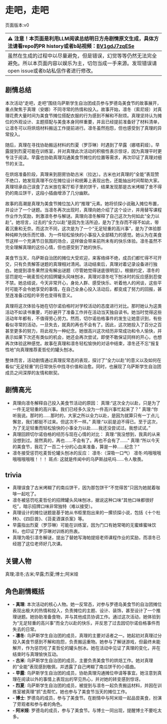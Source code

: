 # 走吧，走吧
页面版本:v0
 

| :warning: 注意！本页面是利用LLM阅读总结明日方舟剧情原文生成，具体方法请看repo的PR history或者b站视频：[BV1gdJ7zqESe](https://www.bilibili.com/video/BV1gdJ7zqESe/)         |
|:----------------------------|
| 虽然在生成的过程中以尽量避免，但是错误，幻觉等等仍然无法完全避免。所以本页面内容以娱乐为主，切勿当成一手来源。发现错误请open issue或者b站私信作者进行修改。|



## 剧情总结
本次活动“走吧，走吧”围绕乌萨斯学生自治团成员参与罗德岛美食节的故事展开，重点聚焦于真理（安娜）不同寻常的热情和投入。故事开始，凛冬（索尼娅）对真理花费大量时间为美食节摊位搭配衣服的行为感到不解和不耐烦。真理坚持认为摊位的外观设计、主题搭配与美食本身同样重要，并且已经提前准备好了材料清单，让凛冬可以将烘焙材料搬运工作提前进行。凛冬虽然抱怨，但也感受到了真理的异常投入。

随后，真理在寻找协助搬运材料的烈夏（罗莎琳）时遇到了早露（娜塔莉娅）。早露提到烈夏可能在训练室，并对真理此次活动的积极性表示惊讶，因为真理平时更专注于阅读。早露也协助真理沟通美食节摊位的位置等需求，再次印证了真理对细节的关注。

在烘焙准备阶段，真理来到厨房协助古米（拉达）。古米也对真理的“全能”表现赞不绝口，她发现真理不仅在摊位设计和统筹上表现出色，还能抽出时间帮助大家。真理坦承自己误食了古米放在客厅柜子里的饼干，结果发现那是古米烤糊了舍不得扔的南瓜饼干，这段小插曲增添了几分幽默。

故事的高潮是真理为美食节摊位加入的“推理”元素。她将侦探小说融入摊位布置，并设计了一个谜题。当凛冬再次出现时，真理向她介绍了这个设计，并用替写课程作业作为奖励，刺激凛冬参与解谜。真理向凛冬解释了自己这次为何如此“全力以赴”。她坦言，过去的“全力以赴”是因为生活所迫，是为了生存而不得不如此，带着沉重和无奈。而这次不同，这次是为了一个“无足轻重的高兴事”，是为了体验那种纯粹为快乐而忙碌、为一件轻松愉快的小事投入全部精力的感觉。她认为在美食节这样一个充满节日氛围的场合，这样做会带来前所未有的快乐体验。凛冬虽然不完全理解真理的这份心情，但也感受到了她的快乐。

美食节当天，乌萨斯自治团的摊位大受欢迎，来客络绎不绝，成员们都忙得不可开交，只有负责解答谜题的真理相对清闲。活动结束后，真理对着记录设备进行独白。她提到凛冬果然没有解出谜题（尽管她觉得谜底很明显）。根据约定，凛冬的惩罚是吃一碗麦哲伦的招牌罐头风味刨冰，真理对凛冬吃下刨冰时的反应感到忍俊不禁。她总结说，今天非常开心，身处人群、感受快乐、听着他人的闲谈，这些平时可能不会令她享受的事情，在自己全身心投入活动后，都变成了努力的回报，甚至连准备过程的辛劳也变得有意义。

真理将这次体验与她在切尔诺伯格时对学校活动的态度进行对比。那时她认为这类活动不如读书重要，巧妙避开了准备工作并在活动当天独自读书。她当时觉得这些活动年年都有，不值得劳心劳力。然而，切尔诺伯格事件的发生让她意识到，有些看似寻常的活动，一旦失去，就真的再也不会有了。因此，这次她投入了百分之百甚至更多的努力，将此视为一种纪念。她很高兴这次经历非常成功和令人愉快，并表示如果下次还有类似的机会，她还会再次尝试，即使不敢保证同样的开心，也想再次体验这种感觉。故事在真理和凛冬轻松愉快的对话中结束，凛冬还不忘“报复性地”向真理推荐麦哲伦的罐头刨冰。

整体而言，活动剧情通过真理反常态的表现，探讨了“全力以赴”的意义以及如何在看似“无足轻重”的日常快乐中找寻价值和治愈。同时，也展现了乌萨斯学生自治团成员之间深厚的友情和默契。
## 剧情高光
-   真理向凛冬解释自己投入美食节活动的原因：
    真理:“这次全力以赴，只是为了一件无足轻重的高兴事。我们已经多久没为一件高兴事忙起来了？”
    真理:“你听我说。那时的......那时的，大家之所以全力以赴，是因为就算只有一丁点儿懈怠，我们都挺不过来。但这次不一样。”
    真理:“以前是迫不得已。至于这次，为了无足轻重而轻松愉快的小事全力以赴......我还没尝试过。我想试试。”
-   真理回顾切尔诺伯格的经历与现在心情的对比：
    真理:“我没想到，我真的从来没想到过。居然真的，再也......不会有了。再也不会有了......”
    真理:“所以今天的美食节，我花了一百二十分的心血来准备，算是一种......纪念？”
-   凛冬接受惩罚吃麦哲伦罐头刨冰的反应：
    凛冬:（深吸一口气）
    凛冬:呜哦哦哦哦哦哦哦哦！！！
    斑点: 这就是传闻中的乌萨斯战吼吗......令人敬畏。
## trivia
-   真理误食了古米烤糊了的南瓜饼干，因为那包饼干“不觉得苦”只因为她就着咖啡一起吃了。
-   凛冬被惩罚吃麦哲伦的招牌罐头风味刨冰，据说这种口味“其他口味都很好吃”，暗示招牌口味非常独特（难以接受）。
-   真理设计的摊位谜题是基于她从书柜里抱出来的一摞侦探小说，包括《十个杜林》、《四巨兽》、《苔麦酒谋杀案》等。
-   早露指出烈夏（罗莎琳）可能在训练室，因为门口有她常喝的无蜜蜂蜜味饮料，也印证了罗莎琳对训练的热衷。
-   真理为吸引凛冬解谜，提出了替她写海帕提娅老师课程作业的奖励，而凛冬已经翘了这位老师好几次课。
## 关键人物
真理;凛冬;古米;早露;烈夏;博士;阿米娅
## 角色剧情概括
-   **-   真理**: 本次活动的核心人物。她一反常态，对参与罗德岛美食节的自治团摊位表现出极大的热情和投入，负责摊位的主题、设计、装饰，甚至设计了一个推理谜题。她协助准备食物，并与其他成员协调工作。通过这次活动，她体验到为“无足轻重的高兴事”而全力以赴的快乐，并反思了过去因切尔诺伯格事件而失去的日常。
-   **-   凛冬**: 乌萨斯学生自治团的成员，真理的主要对话者之一。她起初对真理过分投入美食节感到不解和抱怨，负责搬运重物。她参与了解谜游戏，但最终未能解开，作为惩罚吃了麦哲伦的罐头刨冰。她在活动中见证了真理的变化，并在结束时与真理愉快互动。
-   **-   古米**: 乌萨斯学生自治团的成员，主要负责美食节的烘焙工作。她对真理的“全能”表现感到敬佩，并透露了自己烤糊了南瓜饼干的小插曲。
-   **-   早露**: 乌萨斯学生自治团的成员，协助真理沟通摊位申请等事宜。她注意到真理在阅读以外的事情上表现出的罕见热心，并对她的转变感到惊讶。
-   **-   烈夏**: 乌萨斯学生自治团的成员，被提到与凛冬一起负责搬运材料，并因在训练室被真理“抓”去帮忙。她也参与了美食节当天的摊位工作。
-   **-   博士**: 罗德岛的成员，参与了美食节。在剧情中与阿米娅一起品尝美食，扮演了旁观者和参与者的角色。
-   **-   阿米娅**: 罗德岛的成员，参与了美食节。与博士一同出现，提醒博士不要吃太多。